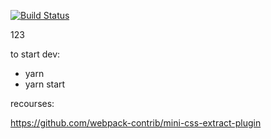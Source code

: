 [![Build Status](https://travis-ci.org/Veers/ReactGeoportal.svg?branch=master)](https://travis-ci.org/Veers/ReactGeoportal)

123

to start dev:
- yarn 
- yarn start

recourses:

https://github.com/webpack-contrib/mini-css-extract-plugin